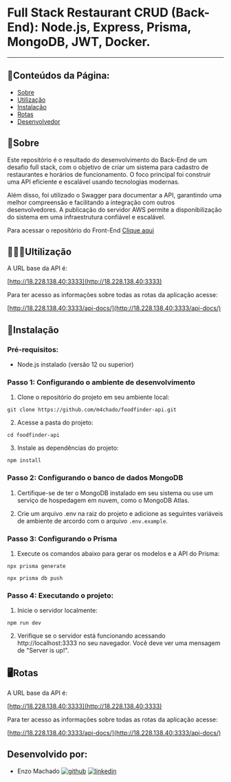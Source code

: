 # Full Stack Restaurant CRUD (Back-End): Node.js, Express, Prisma, MongoDB, JWT, Docker.

<hr />

## 📃Conteúdos da Página:

-   [Sobre](#Sobre)
-   [Utilização](#Utilização)
-   [Instalação](#Instalação)
-   [Rotas](#Rotas)
-   [Desenvolvedor](#Desenvolvido-por)

## 📜Sobre

Este repositório é o resultado do desenvolvimento do Back-End de um desafio full stack, com o objetivo de criar um sistema para cadastro de restaurantes e horários de funcionamento. O foco principal foi construir uma API eficiente e escalável usando tecnologias modernas.

Além disso, foi utilizado o Swagger para documentar a API, garantindo uma melhor compreensão e facilitando a integração com outros desenvolvedores. A publicação do servidor AWS permite a disponibilização do sistema em uma infraestrutura confiável e escalável.

Para acessar o repositório do Front-End [Clique aqui](https://github.com/m4chado/foodfinder-client)

## 👩🏻‍💻Ultilização

A URL base da API é:

[http://18.228.138.40:3333](http://18.228.138.40:3333)

Para ter acesso as informações sobre todas as rotas da aplicação acesse:

[http://18.228.138.40:3333/api-docs/](http://18.228.138.40:3333/api-docs/)

## 💾Instalação

### Pré-requisitos:

- Node.js instalado (versão 12 ou superior)

### Passo 1: Configurando o ambiente de desenvolvimento

1. Clone o repositório do projeto em seu ambiente local:

```git clone https://github.com/m4chado/foodfinder-api.git```

2. Acesse a pasta do projeto:   

```cd foodfinder-api```

3. Instale as dependências do projeto:

```npm install```

### Passo 2: Configurando o banco de dados MongoDB

1. Certifique-se de ter o MongoDB instalado em seu sistema ou use um serviço de hospedagem em nuvem, como o MongoDB Atlas.

2. Crie um arquivo .env na raiz do projeto e adicione as seguintes variáveis de ambiente de arcordo com o arquivo `.env.example`.

### Passo 3: Configurando o Prisma

1. Execute os comandos abaixo para gerar os modelos e a API do Prisma:

```npx prisma generate```

```npx prisma db push```

### Passo 4: Executando o projeto: 

1. Inicie o servidor localmente:

```npm run dev```

2. Verifique se o servidor está funcionando acessando http://localhost:3333 no seu navegador. Você deve ver uma mensagem de "Server is up!".


## 🖥️Rotas 

A URL base da API é:

[http://18.228.138.40:3333](http://18.228.138.40:3333)

Para ter acesso as informações sobre todas as rotas da aplicação acesse:

[http://18.228.138.40:3333/api-docs/](http://18.228.138.40:3333/api-docs/)

## Desenvolvido por:

-   Enzo Machado [![github](https://img.shields.io/badge/github-6e5494?style=for-the-badge&logo=github&logoColor=white)](https://github.com/m4chado) [![linkedin](https://img.shields.io/badge/linkedin-0A66C2?style=for-the-badge&logo=linkedin&logoColor=white)](https://www.linkedin.com/in/enzomachadodev/)
